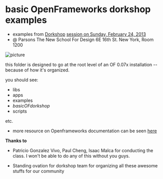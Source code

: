 basic OpenFrameworks dorkshop examples
==========

* examples from [Dorkshop](https://www.facebook.com/dorkshop) [session on Sunday, February 24, 2013](http://dorkshop8_2012.eventbrite.com/) 
* @ Parsons The New School For Design  6E 16th St. New York, Room 1200

![picture](http://tothong.com/files/dorkshop.jpg)

this folder is designed to go at the root level of an OF 0.07x installation -- because of how it's organized.

you should see: 

* libs
* apps
* examples
* *basicOFdorkshop*
* scripts

etc. 

* more resource on Openframeworks documentation can be seen [here](https://github.com/ofZach/ofDocs)


**Thanks to**

* Patricio Gonzalez Vivo, Paul Cheng, Isaac Malca for conducting the class. I won't be able to do any of this without you guys.

* Standing ovation for dorkshop team for organizing all these awesome stuffs for our community







